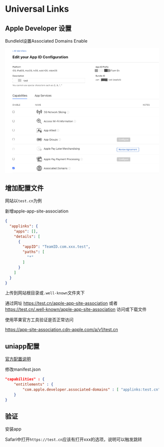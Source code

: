 # Universal Links

## Apple Developer 设置

BundleId设置Associated Domains Enable

![bundleId](./bundleId.png)

## 增加配置文件

网站以`test.cn`为例

新增apple-app-site-association

```json
{
  "applinks": {
    "apps": [],
    "details": [
      {
        "appID": "TeamID.com.xxx.test",
        "paths": [
          "*"
        ]
      }
    ]
  }
}
```

上传到网站根目录或`.well-known`文件夹下

通过网址
https://test.cn/apple-app-site-association
或者
https://test.cn/.well-known/apple-app-site-association
访问或下载文件

使用苹果官方工具验证是否正常访问

https://app-site-association.cdn-apple.com/a/v1/test.cn

## uniapp配置

[官方配置说明](https://uniapp.dcloud.net.cn/tutorial/app-ios-capabilities.html)

修改manifest.json

```json
"capabilities" : {
    "entitlements" : {
        "com.apple.developer.associated-domains" : [ "applinks:test.cn" ]
    }
}
```

## 验证

安装app

Safari中打开`https://test.cn`应该有打开xxx的选项，说明可以触发跳转
